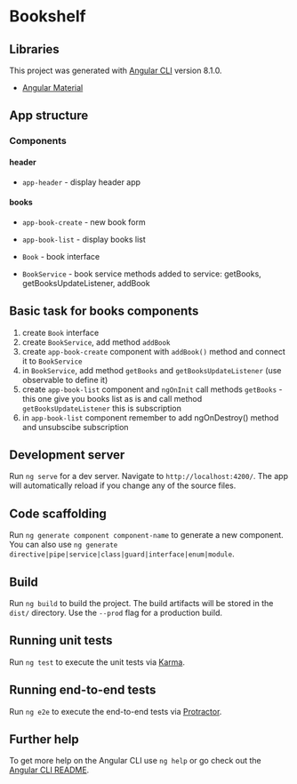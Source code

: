 # Bookshelf

## Libraries

This project was generated with [Angular CLI](https://github.com/angular/angular-cli) version 8.1.0.
* [Angular Material](https://material.angular.io/)

## App structure
### Components
#### header

* `app-header` - display header app

#### books

* `app-book-create` - new book form
* `app-book-list` - display books list

* `Book` - book interface
* `BookService` - book service
methods added to service: getBooks, getBooksUpdateListener, addBook

## Basic task for books components

1. create `Book` interface
2. create `BookService`, add method `addBook`
3. create `app-book-create` component with `addBook()` method and connect it to `BookService`
4. in `BookService`, add method `getBooks` and `getBooksUpdateListener` (use observable to define it)
5.  create `app-book-list` component and `ngOnInit` call methods `getBooks` - this one give you books list as is and call method `getBooksUpdateListener` this is subscription 
6. in `app-book-list` component remember to add ngOnDestroy() method and unsubscibe subscription

## Development server

Run `ng serve` for a dev server. Navigate to `http://localhost:4200/`. The app will automatically reload if you change any of the source files.

## Code scaffolding

Run `ng generate component component-name` to generate a new component. You can also use `ng generate directive|pipe|service|class|guard|interface|enum|module`.

## Build

Run `ng build` to build the project. The build artifacts will be stored in the `dist/` directory. Use the `--prod` flag for a production build.

## Running unit tests

Run `ng test` to execute the unit tests via [Karma](https://karma-runner.github.io).

## Running end-to-end tests

Run `ng e2e` to execute the end-to-end tests via [Protractor](http://www.protractortest.org/).

## Further help

To get more help on the Angular CLI use `ng help` or go check out the [Angular CLI README](https://github.com/angular/angular-cli/blob/master/README.md).
